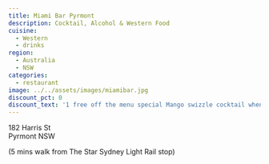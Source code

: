 ```yaml
---
title: Miami Bar Pyrmont
description: Cocktail, Alcohol & Western Food
cuisine:
  - Western
  - drinks
region:
  - Australia
  - NSW
categories:
  - restaurant
image: ../../assets/images/miamibar.jpg
discount_pct: 0
discount_text: '1 free off the menu special Mango swizzle cocktail when you bring 2 friends along and they order cocktails. Private event function for upstarts : Hire upstairs for functions is $2000 minimum spend. 10% deposit for booking. But for HMG members, the $2000 is Discounted to $1750 (The seating capacity is 30 to 40 guests, Event time duration is 5 hours, Choose anytime between 5 pm and 12 midnight, Kitchen closes at 10 pm). For booking/enquiries call Ernest 0403 848 949'
---
```


182 Harris St  
Pyrmont NSW

(5 mins walk from The Star Sydney Light Rail stop)
